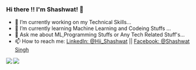### Hi there !! I'm Shashwat! 👋

- 🔭 I’m currently working on my Technical Skills...
- 🌱 I’m currently learning Machine Learning and Codeing Stuffs ...
- 💬 Ask me about ML,Programming Stuffs or Any Tech Related Stuff's... 
- 📫 How to reach me: [LinkedIn: @Hii_Shashwat](https://www.linkedin.com/in/shashwatsing/) || [Facebook: @Shashwat Singh](https://www.facebook.com/shashwat.singh.12914216)



<div>
<img align="left" src="https://github-readme-stats.vercel.app/api/top-langs/?username=Shashwatsingh22&layout=compact&hide=html,jupyter notebook&theme=tokyonight">
<img src="https://github-readme-stats.vercel.app/api?username=Shashwatsingh22&&show_icons=true&title_color=ffffff&icon_color=bb2acf&text_color=daf7dc&bg_color=2f2519">
</div>
